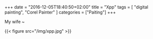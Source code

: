 +++
date = "2016-12-05T18:40:50+02:00"
title = "Xpp"
tags = [ "digital painting", "Corel Painter" ]
categories = ["Paiting"]
+++

My wife ~

{{< figure src="/img/xpp.jpg" >}}

